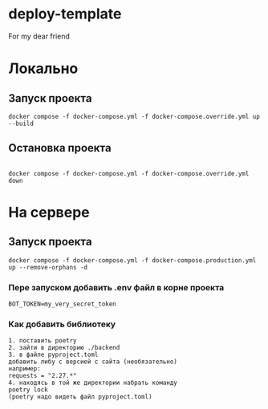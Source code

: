 # deploy-template
For my dear friend

# Локально
## Запуск проекта
```commandline
docker compose -f docker-compose.yml -f docker-compose.override.yml up --build
```
## Остановка проекта
```commandline

docker compose -f docker-compose.yml -f docker-compose.override.yml down
```

# На сервере
## Запуск проекта
```commandline
docker compose -f docker-compose.yml -f docker-compose.production.yml up --remove-orphans -d
```

### Пере запуском добавить .env файл в корне проекта 
```commandline
BOT_TOKEN=my_very_secret_token
```


### Как добавить библиотеку
```commandline
1. поставить poetry
2. зайти в директорию ./backend
3. в файле pyproject.toml
добавить либу с версией с сайта (необязательно)
например:
requests = "2.27.*"
4. находясь в той же директории набрать команду 
poetry lock
(poetry надо видеть файл pyproject.toml)
```
